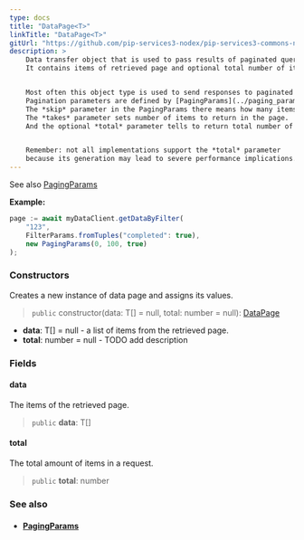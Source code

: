 ```yaml
---
type: docs
title: "DataPage<T>"
linkTitle: "DataPage<T>"
gitUrl: "https://github.com/pip-services3-nodex/pip-services3-commons-nodex"
description: > 
    Data transfer object that is used to pass results of paginated queries.
    It contains items of retrieved page and optional total number of items.


    Most often this object type is used to send responses to paginated queries.
    Pagination parameters are defined by [PagingParams](../paging_params) object.
    The *skip* parameter in the PagingParams there means how many items to skip.
    The *takes* parameter sets number of items to return in the page.
    And the optional *total* parameter tells to return total number of items in the query.


    Remember: not all implementations support the *total* parameter
    because its generation may lead to severe performance implications.
---
```


See also [PagingParams](../paging_params)

**Example:**
```typescript
page := await myDataClient.getDataByFilter(
    "123",
    FilterParams.fromTuples("completed": true),
    new PagingParams(0, 100, true)
);

```

### Constructors
Creates a new instance of data page and assigns its values.

> `public` constructor(data: T[] = null, total: number = null): [DataPage]()

- **data**: T[] = null - a list of items from the retrieved page.
- **total**: number = null - TODO add description 

### Fields


<span class="hide-title-link">

#### data
The items of the retrieved page.
> `public` **data**: T[]

#### total
The total amount of items in a request.
> `public` **total**: number

</span>


### See also
- #### [PagingParams](../paging_params)